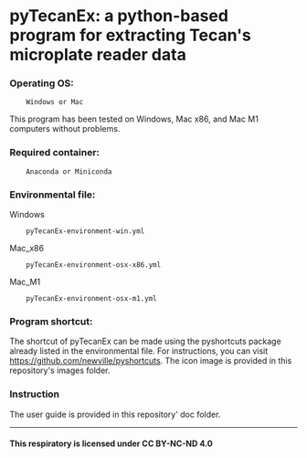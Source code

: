 # pyTecanEx: a python-based program for extracting Tecan's microplate reader data


### Operating OS: 
        Windows or Mac

This program has been tested on Windows, Mac x86, and Mac M1 computers without problems.

### Required container:
        Anaconda or Miniconda


### Environmental file:

Windows

        pyTecanEx-environment-win.yml

Mac_x86

        pyTecanEx-environment-osx-x86.yml

Mac_M1
    
        pyTecanEx-environment-osx-m1.yml

### Program shortcut:

The shortcut of pyTecanEx can be made using the pyshortcuts package already listed in the environmental file. For instructions, you can visit https://github.com/newville/pyshortcuts. The icon image is provided in this repository's images folder.

### Instruction

The user guide is provided in this repository' doc folder.

---
#### This respiratory is licensed under CC BY-NC-ND 4.0
